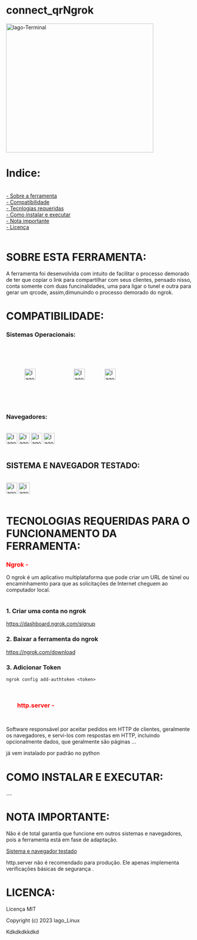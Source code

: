 # connect_qrNgrok

<img align="center" alt="Iago-Terminal" height="350" width="400" src="https://user-images.githubusercontent.com/92806149/223113412-8153ee9d-9e81-43a6-b195-b0e396a2410e.png">

# Indice:
<div align="height"><br>
  <a href="https://github.com/Iagosilva019/connect_qrNgrok#sobre-esta-ferramenta"> - Sobre a ferramenta</a><br>
  <a href="https://github.com/Iagosilva019/config_ngrok#compatibilidade"> - Compatibilidade</a><br>
  <a href="https://github.com/Iagosilva019/config_ngrok#tecnologias-requeridas-para-o-funcionamento-da-ferramenta"> - Tecnlogias requeridas</a><br>
  <a href="https://github.com/Iagosilva019/config_ngrok#como-instalar-e-executar"> - Como instalar e executar </a><br>
  <a href="https://github.com/Iagosilva019/config_ngrok#nota-importante"> - Nota importante</a><br>
  <a href="https://github.com/Iagosilva019/connect_qrNgrok#licenca"> - Licença</a><br>


</div><br>

# SOBRE ESTA FERRAMENTA:
 A ferramenta foi desenvolvida com intuito de facilitar o processo demorado de ter que copiar o link para compartilhar com seus clientes, pensado nisso, conta somente com duas funcinalidades, uma para ligar o tunel e outra para gerar um qrcode, assim,dimunuindo o processo demorado do ngrok.

# COMPATIBILIDADE:
  
  <h3>Sistemas Operacionais:</h3>
     
<div align="height"><br>


<img align="center" alt="Iago-Terminal" width="30" height="30" src="https://user-images.githubusercontent.com/92806149/222990291-eab04c18-3588-44d3-998c-4e8ce25f217b.png"  style=" margin-left:50px">
 
 <img align="center" alt="Iago-Terminal" width="30" height="30" src="https://user-images.githubusercontent.com/92806149/222975588-bc14813a-41af-4ab9-80db-01dad2e654ad.png" style=" margin-left:100px">
 
 
 <img align="center" alt="Iago-Terminal" width="30" height="30" src="https://user-images.githubusercontent.com/92806149/222975781-66859ae2-3190-433d-8d6d-f00e373fecca.png"  style="margin:50px">
</div><br>
  
  <h3> Navegadores:</h3>
  
<div align="height"><br>
<img align="center" alt="Iago-Terminal" width="30" height="30" src="https://user-images.githubusercontent.com/92806149/222981081-11fa37ba-c3b4-4c5e-ae13-798487324efb.png">

<img align="center" alt="Iago-Terminal" width="30" height="30" src="https://user-images.githubusercontent.com/92806149/222981248-c9ef12f8-fd5c-453b-84db-4674b4eb6e17.png">


<img align="center" alt="Iago-Terminal" width="30" height="30" src="https://user-images.githubusercontent.com/92806149/222988609-44dd894b-86a8-4aab-9ead-902e39b3411b.png">

<img align="center" alt="Iago-Terminal" width="30" height="30" src="https://user-images.githubusercontent.com/92806149/222989899-cab209e0-5a80-4dfc-94a7-d2549fb249f3.png">

</div><br>
   

<h2> SISTEMA E NAVEGADOR TESTADO:</h2>

<div align="height"><br>
<img align="center" alt="Iago-Terminal" width="30" height="30" src="https://user-images.githubusercontent.com/92806149/222981081-11fa37ba-c3b4-4c5e-ae13-798487324efb.png">
<img align="center" alt="Iago-Terminal" width="30" height="30" src="https://user-images.githubusercontent.com/92806149/222990291-eab04c18-3588-44d3-998c-4e8ce25f217b.png">


</div><br>
 


# TECNOLOGIAS REQUERIDAS PARA O FUNCIONAMENTO DA FERRAMENTA:
  
  <h3  style="color:red;">Ngrok - </h3>
  
  O ngrok é um aplicativo multiplataforma que pode criar um URL de túnel ou encaminhamento para que as solicitações de Internet cheguem ao     computador local.
 
 #
  <h3>1. Criar uma conta no ngrok</h3>

https://dashboard.ngrok.com/signup


<h3>2. Baixar a ferramenta do ngrok</h3>

https://ngrok.com/download

<h3>3. Adicionar Token</h3>

```ngrok config add-authtoken <token>```

<h3 style="color:red;padding:30px;">http.server - </h3>

   Software responsável por aceitar pedidos em HTTP de clientes, geralmente os navegadores, e servi-los com respostas em HTTP, incluindo opcionalmente dados, que geralmente são páginas ...
   
  já vem instalado por padrão no python


# COMO INSTALAR E EXECUTAR:

  ....

# NOTA IMPORTANTE:
Não é de total garantia que funcione em outros sistemas e navegadores, pois a ferramenta está em fase de adaptação.

 <a href="https://github.com/Iagosilva019/config_ngrok/blob/main/README.md#-sistema-e-navegador-testado">Sistema e navegador testado</a>
 
http.server não é recomendado para produção. Ele apenas implementa verificações básicas de segurança .



# LICENCA:

Licença MIT

Copyright (c) 2023 Iago_Linux


Kdkdkdkkdkd


